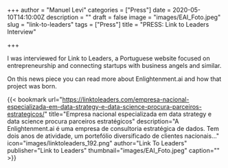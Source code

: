 +++
author = "Manuel Levi"
categories = ["Press"]
date = 2020-05-10T14:10:00Z
description = ""
draft = false
image = "images/EAI_Foto.jpeg"
slug = "link-to-leaders"
tags = ["Press"]
title = "PRESS: Link to Leaders Interview"

+++


I was interviewed for Link to Leaders, a Portuguese website focused on entrepreneurship and connecting startups with business angels and similar.

On this news piece you can read more about Enlightenment.ai and how that project was born.

{{< bookmark url="https://linktoleaders.com/empresa-nacional-especializada-em-data-strategy-e-data-science-procura-parceiros-estrategicos/" title="Empresa nacional especializada em data strategy e data science procura parceiros estratégicos" description="A Enlightenment.ai é uma empresa de consultoria estratégica de dados. Tem dois anos de atividade, um portefólio diversificado de clientes nacionais..." icon="images/linktoleaders_192.png" author="Link To Leaders" publisher="Link to Leaders" thumbnail="images/EAI_Foto.jpeg" caption="" >}}



